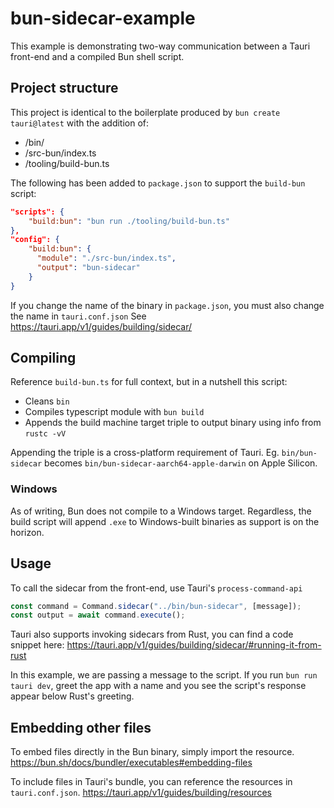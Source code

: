 # bun-sidecar-example

This example is demonstrating two-way communication between a Tauri front-end and a compiled Bun shell script. 

## Project structure

This project is identical to the boilerplate produced by `bun create tauri@latest` with the addition of:
* /bin/
* /src-bun/index.ts
* /tooling/build-bun.ts

The following has been added to `package.json` to support the `build-bun` script:
```json
"scripts": {
    "build:bun": "bun run ./tooling/build-bun.ts"
},
"config": {
    "build:bun": {
      "module": "./src-bun/index.ts",
      "output": "bun-sidecar"
    }
}
```

If you change the name of the binary in `package.json`, you must also change the name in `tauri.conf.json` See https://tauri.app/v1/guides/building/sidecar/

## Compiling

Reference `build-bun.ts` for full context, but in a nutshell this script:
* Cleans `bin`
* Compiles typescript module with `bun build`
* Appends the build machine target triple to output binary using info from `rustc -vV`

Appending the triple is a cross-platform requirement of Tauri. Eg. `bin/bun-sidecar` becomes `bin/bun-sidecar-aarch64-apple-darwin` on Apple Silicon. 


### Windows

As of writing, Bun does not compile to a Windows target. Regardless, the build script will append `.exe` to Windows-built binaries as support is on the horizon.

## Usage
To call the sidecar from the front-end, use Tauri's `process-command-api` 

```ts
const command = Command.sidecar("../bin/bun-sidecar", [message]);
const output = await command.execute();
```

Tauri also supports invoking sidecars from Rust, you can find a code snippet here:
https://tauri.app/v1/guides/building/sidecar/#running-it-from-rust

In this example, we are passing a message to the script. If you run `bun run tauri dev`, greet the app with a name and you see the script's response appear below Rust's greeting. 

## Embedding other files

To embed files directly in the Bun binary, simply import the resource. 
https://bun.sh/docs/bundler/executables#embedding-files

To include files in Tauri's bundle, you can reference the resources in `tauri.conf.json`. 
https://tauri.app/v1/guides/building/resources
